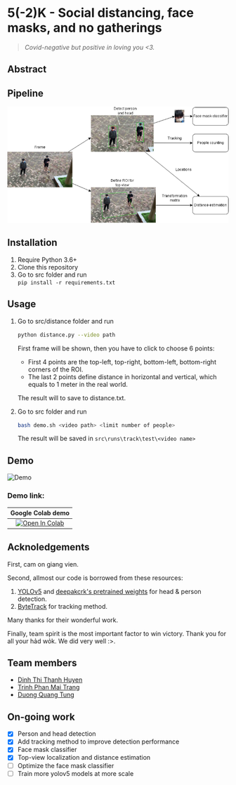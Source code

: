 # 5(-2)K - Social distancing, face masks, and no gatherings
> _Covid-negative but positive in loving you <3._

## Abstract  
## Pipeline
![Workflow](assets/workflow.png)
## Installation  
1. Require Python 3.6+
2. Clone this repository
3. Go to src folder and run  
    `pip install -r requirements.txt`
## Usage  
1. Go to src/distance folder and run  
    ```bash
    python distance.py --video path
    ```

    First frame will be shown, then you have to click to choose 6 points:  
      - First 4 points are the top-left, top-right, bottom-left, bottom-right corners of the ROI.  
      - The last 2 points define distance in horizontal and vertical, which equals to 1 meter in the real world.  
    
    The result will to save to distance.txt.
1. Go to src folder and run   
    ```bash 
    bash demo.sh <video path> <limit number of people>  
    ```
    The result will be saved in `src\runs\track\test\<video name>`  
## Demo  
![Demo](assets/demo.gif)
### Demo link:
| Google Colab demo |
|:-:|
|[![Open In Colab](https://colab.research.google.com/assets/colab-badge.svg)](https://colab.research.google.com/drive/1wRSzvjsaP0NHlY9WtQ4KmgssU0zqfiJ-?usp=sharing)|
## Acknoledgements  
First, cam on giang vien.  

Second, allmost our code is borrowed from these resources:
1.  [YOLOv5](https://github.com/ultralytics/yolov5) and [deepakcrk's pretrained weights](https://github.com/deepakcrk/yolov5-crowdhuman) for head & person detection.
2.  [ByteTrack](https://github.com/ifzhang/ByteTrack) for tracking method.
   
Many thanks for their wonderful work.  

Finally, team spirit is the most important factor to win victory. Thank you for all your hảd wỏk. We did very well :>.
## Team members
- [Dinh Thi Thanh Huyen](https://github.com/dtthuyen)
- [Trinh Phan Mai Trang](https://github.com/Trang2101)
- [Duong Quang Tung](https://github.com/tungdop2)

## On-going work
- [x] Person and head detection
- [x] Add tracking method to improve detection performance
- [x] Face mask classifier
- [x] Top-view localization and distance estimation
- [ ] Optimize the face mask classifier
- [ ] Train more yolov5 models at more scale
